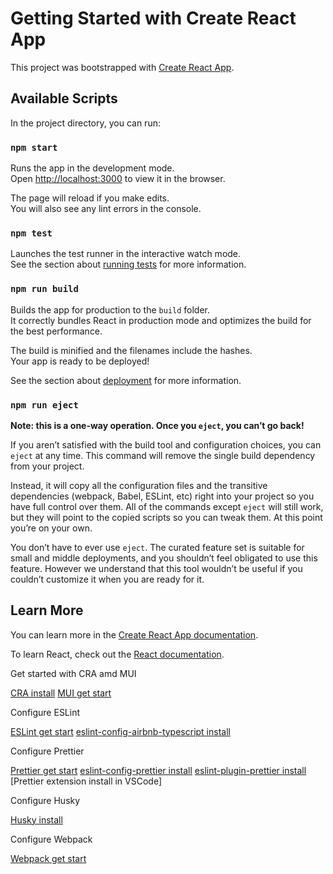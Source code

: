 # Getting Started with Create React App

This project was bootstrapped with [Create React App](https://github.com/facebook/create-react-app).

## Available Scripts

In the project directory, you can run:

### `npm start`

Runs the app in the development mode.\
Open [http://localhost:3000](http://localhost:3000) to view it in the browser.

The page will reload if you make edits.\
You will also see any lint errors in the console.

### `npm test`

Launches the test runner in the interactive watch mode.\
See the section about [running tests](https://facebook.github.io/create-react-app/docs/running-tests) for more information.

### `npm run build`

Builds the app for production to the `build` folder.\
It correctly bundles React in production mode and optimizes the build for the best performance.

The build is minified and the filenames include the hashes.\
Your app is ready to be deployed!

See the section about [deployment](https://facebook.github.io/create-react-app/docs/deployment) for more information.

### `npm run eject`

**Note: this is a one-way operation. Once you `eject`, you can’t go back!**

If you aren’t satisfied with the build tool and configuration choices, you can `eject` at any time. This command will remove the single build dependency from your project.

Instead, it will copy all the configuration files and the transitive dependencies (webpack, Babel, ESLint, etc) right into your project so you have full control over them. All of the commands except `eject` will still work, but they will point to the copied scripts so you can tweak them. At this point you’re on your own.

You don’t have to ever use `eject`. The curated feature set is suitable for small and middle deployments, and you shouldn’t feel obligated to use this feature. However we understand that this tool wouldn’t be useful if you couldn’t customize it when you are ready for it.

## Learn More

You can learn more in the [Create React App documentation](https://facebook.github.io/create-react-app/docs/getting-started).

To learn React, check out the [React documentation](https://reactjs.org/).

Get started with CRA amd MUI

[CRA install](https://create-react-app.dev/docs/adding-typescript/)
[MUI get start](https://mui.com/material-ui/getting-started/installation/)

Configure ESLint

[ESLint get start](https://eslint.org/docs/latest/user-guide/getting-started)
[eslint-config-airbnb-typescript install](https://www.npmjs.com/package/eslint-config-airbnb-typescript)

Configure Prettier

[Prettier get start](https://prettier.io/docs/en/install.html)
[eslint-config-prettier install](https://www.npmjs.com/package/eslint-config-prettier)
[eslint-plugin-prettier install](https://www.npmjs.com/package/eslint-plugin-prettier)
[Prettier extension install in VSCode]

Configure Husky

[Husky install](https://typicode.github.io/husky/#/?id=install)

Configure Webpack

[Webpack get start](https://webpack.js.org/guides/getting-started/)
